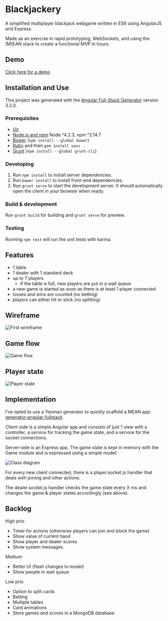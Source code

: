 # Blackjackery #

A simplified multiplayer blackjack webgame written in ES6 using AngularJS and Express. 

Made as an exercise in rapid prototyping, WebSockets, and using the (M)EAN stack to create a functional MVP in hours.

## Demo

[Click here for a demo](https://blackjackery.herokuapp.com/)

## Installation and Use

This project was generated with the [Angular Full-Stack Generator](https://github.com/DaftMonk/generator-angular-fullstack) version 3.2.0.

### Prerequisites

- [Git](https://git-scm.com/)
- [Node.js and npm](nodejs.org) Node ^4.2.3, npm ^2.14.7
- [Bower](bower.io) (`npm install --global bower`)
- [Ruby](https://www.ruby-lang.org) and then `gem install sass`
- [Grunt](http://gruntjs.com/) (`npm install --global grunt-cli`)

### Developing

 1. Run `npm install` to install server dependencies.
 2. Run `bower install` to install front-end dependencies.
 3. Run `grunt serve` to start the development server. It should automatically open the client in your browser when ready.

### Build & development

Run `grunt build` for building and `grunt serve` for preview.

### Testing

Running `npm test` will run the unit tests with karma.

## Features

 - 1 table
 - 1 dealer with 1 standard deck
 - up to 7 players
	 - if the table is full, new players are put in a wait queue
 - a new game is started as soon as there is at least 1 player connected
 - losses and wins are counted (no betting)
 - players can either hit or stick (no splitting)

## Wireframe

![First wireframe](https://cloud.githubusercontent.com/assets/4358650/12532369/b7806fa6-c212-11e5-8335-3010ef8ba5f3.png)

## Game flow

![Game flow](https://cloud.githubusercontent.com/assets/4358650/12532366/b7573bfe-c212-11e5-84f4-8f3310841ae7.png)

## Player state

![Player state](https://cloud.githubusercontent.com/assets/4358650/12532368/b77e2c82-c212-11e5-8e5e-64f3e9089a50.png)

## Implementation

I've opted to use a Yeoman generator to quickly scaffold a MEAN app: [generator-angular-fullstack](https://github.com/angular-fullstack/generator-angular-fullstack)

Client-side is a simple Angular app and consists of just 1 view with a controller, a service for tracking the game state, and a service for the socket connections.

Server-side is an Express app. The game state is kept in memory with the Game module and is expressed using a simple model:

![Class diagram](https://cloud.githubusercontent.com/assets/4358650/12532367/b76f70fc-c212-11e5-968c-be6f502e435a.png)

For every new client connected, there is a player.socket.js handler that deals with joining and other actions.

The dealer.socket.js handler checks the game state every X ms and changes the game & player states accordingly (see above).

## Backlog

High prio

 - Timer for actions (otherwise players can join and block the game)
 - Show value of current hand
 - Show player and dealer scores
 - Show system messages

Medium

- Better UI (flash changes to model)
- Show people in wait queue

Low prio

- Option to split cards
- Betting
- Multiple tables
- Card animations
- Store games and scores in a MongoDB database